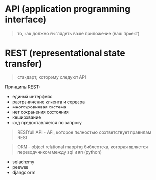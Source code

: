 # API (application programming interface)
> то, как должно выглядеть ваше приложение (ваш проект)

# REST (representational state transfer)
> стандарт, которому следуют API

Принципы REST:
* единый интерфейс
* разграничение клиента и сервера
* многоуровневая система
* нет сохранения состояния
* кеширование
* код предоставляется по запросу

> RESTfull API - API, которое полностью соответствует правилам REST

> ORM - object relational mapping
библеотека, которая является переводччиком между sql и яп (python)
* sqlachemy
* peewee
* django orm

